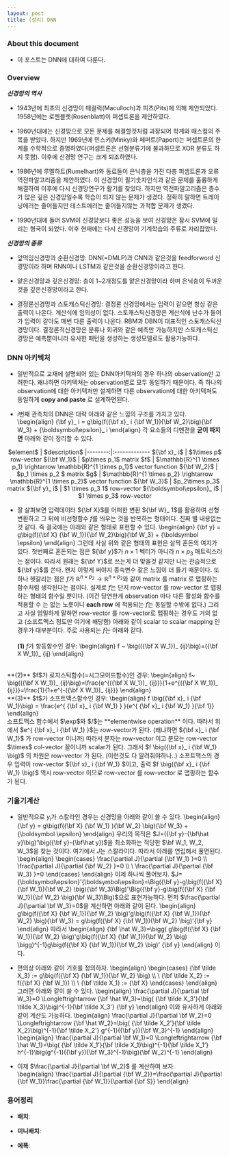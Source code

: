 ```yaml
---
layout: post 
title: (정리) DNN 
---
```


### About this document
- 이 포스트는 DNN에 대하여 다룬다.

### Overview
***신경망의 역사***
- 1943년에 최초의 신경망이 매컬럭(Maculloch)과 피츠(Pits)에 의해 제안되었다. 1958년에는 로젠블렛(Rosenblatt)이 퍼셉트론을 제안하였다. 

- 1960년대에는 신경망으로 모든 문제를 해결할것처럼 과장되어 학계와 매스컴의 주목을 받았다. 하지만 1969년에 민스키(Minky)와 페퍼트(Papert)는 퍼셉트론의 한계를 수학적으로 증명하였다(퍼셉트론은 선형분류기에 불과하므로 XOR 분류도 하지 못함). 이후에 신경망 연구는 크게 퇴조하였다. 

- 1986년에 루멜하트(Rumelhart)와 동료들이 은닉층을 가진 다층 퍼셉트론과 오류 역전파알고리즘을 제안하였다. 이 신경망이 필기숫자인식과 같은 문제를 훌륭하게 해결하여 이후에 다시 신경망연구가 활기를 찾았다. 하지만 역전파알고리즘은 층수가 많은 깊은 신경망일수록 학습이 되지 않는 문제가 생겼다. 정확히 말하면 트레이닝에러는 줄어들지만 테스트에러는 줄어들지않는 과적합 문제가 생겼다. 

- 1990년대에 들어 SVM이 신경망보다 좋은 성능을 보여 신경망은 잠시 SVM에 밀리는 형국이 되었다. 이후 현재에는 다시 신경망이 기계학습의 주류로 자리잡았다. 

***신경망의 종류***
- 앞먹임신경망과 순환신경망: DNN(=DMLP)과 CNN과 같은것을 feedforword 신경망이라 하며 RNN이나 LSTM과 같은것을 순환신경망이라고 한다. 

- 얕은신경망과 깊은신경망: 층이 1~2개정도를 얕은신경망이라 하며 은닉층이 두꺼운 것을 깊은신경망이라고 한다. 

- 결정론신경망과 스토캐스틱신경망: 결정론 신경망에서는 입력이 같으면 항상 같은 출력이 나온다. 계산식에 임의성이 없다. 스토캐스틱신경망은 계산식에 난수가 들어가 입력이 같아도 매번 다른 출력이 나온다. RBM과 DBN이 대표적인 스토캐스틱신경망이다. 결정론적신경망은 분류나 회귀와 같은 예측만 가능하지만 스토캐스틱신경망은 예측뿐아니라 유사한 패턴을 생성하는 생성모델로도 활용가능하다. 

### DNN 아키텍처 

- 일반적으로 교재에 설명되어 있는 DNN아키텍쳐의 경우 하나의 observation만 고려한다. 왜냐하면 아키텍쳐는 observation별로 모두 동일하기 때문이다. 즉 하나의 observation에 대한 아키텍처만 설계하면 다른 observation에 대한 아키텍쳐도 동일하게 **copy and paste** 로 설계하면된다. 

- $i$번째 관측치의 DNN은 대략 아래와 같은 느낌의 구조를 가지고 있다. 
\begin{align}
{\bf y}_ i = g\big(f({\bf x}_ i {\bf W_1}){\bf W_2}\big){\bf W_3} + {\boldsymbol\epsilon}_ i
\end{align} 
각 요소들의 디멘젼을 **굳이 따지면** 아래와 같이 정리할 수 있다. 
<center>
$element$ | $description$
|--------:|:-------------
${\bf x}_ i$ | $1\times p$ row-vector
${\bf W_1}$ | $p\times p_1$ matrix
$f$ | $\mathbb{R}^{1 \times p_1} \rightarrow \mathbb{R}^{1 \times p_1}$ vector function
${\bf W_2}$ | $p_1 \times p_2 $ matrix
$g$ | $\mathbb{R}^{1 \times p_2} \rightarrow \mathbb{R}^{1 \times p_2}$ vector function
${\bf W_3}$ | $p_2\times p_3$ matrix
${\bf y}_ i$ | $1 \times p_3 1$ row-vector
${\boldsymbol\epsilon}_ i$ | $1 \times p_3$ row-vector 
</center>

- 잘 살펴보면 입력데이터 ${\bf X}$를 어떠한 변환 ${\bf W}_ 1$를 활용하여 선형변환하고 그 뒤에 비선형함수 $f$를 씌우는 것을 반복하는 형태이다. 진짜 별 내용없는것 같다. 즉 결국에는 아래와 같은 형태로 표현할 수 있다. 
\begin{align}
{\bf y} = g\big(f({\bf X} {\bf W_1}){\bf W_2}\big){\bf W_3} + {\boldsymbol \epsilon}
\end{align} 
그런데 사실 위와 같은 형태의 표현은 살짝 혼돈의 여지가 있다. 첫번째로 혼돈되는 점은 ${\bf y}$가 $n\times 1$ 벡터가 아니라 $n\times p_3$ 매트릭스라는 점이다. 따라서 원래는 ${\bf Y}$로 쓰는게 더 맞을것 같지만 나는 관습적으로 ${\bf y}$를 쓴다. 왠지 이렇게 써야지 종속변수 같은 느낌이 더 들기 때문이다. 또 하나 헷갈리는 점은 $f$가 $\mathbb{R}^{n\times p_2} \rightarrow \mathbb{R}^{n \times p_2}$와 같이 matrix 를 matrix 로 맵핑하는 함수처럼 생각된다는 점이다. 실제로 $f$는 단지 row-vector 를 row-vector 로 맵핑하는 형태의 함수일 뿐이다. (이건 당연한게 observation 마다 다른 활성화 함수를 적용할 수 는 없는 노릇이니 **each row** 에 적용되는 $f$는 동일할 수밖에 없다.) 그리고 사실 엄밀하게 말하면 row-vector 를 row-vector로 맵핑하는 경우도 거의 없고 (소프트맥스 정도만 여기에 해당함) 아래와 같이 scalar to scalar mapping 인 경우가 대부분이다. 주로 사용되는 $f$는 아래와 같다. <br/><br/>
**(1)** $f$가 항등함수인 경우: 
\begin{align}
f ~ \big(({\bf X W_1})_ {ij}\big)=({\bf X W_1})_ {ij}
\end{align}
<br/>
**(2)** $f$가 로지스틱함수(=시그모이드함수)인 경우:
\begin{align}
f~ \big(({\bf X W_1})_ {ij}\big)=\frac{e^{({\bf X W_1})_ {ij}}}{1+e^{({\bf X W_1})_ {ij}}}=\frac{1}{1+e^{-({\bf X W_1})_ {ij}}}
\end{align}
<br/>
**(3)** $f$가 소프트맥스함수인 경우:
\begin{align}
f \big({\bf x}_ i {\bf W_1}\big) = \frac{e^{ {\bf x}_ i {\bf W_1} } }{e^{ {\bf x}_ i {\bf W_1} }{\bf 1}}
\end{align}
<br/>
소프트맥스 함수에서 $\exp$와 $/$는 **elementwise operation** 이다. 따라서 위에서 $e^{ {\bf x}_ i {\bf W_1} }$는 row-vector가 된다. (왜냐하면 ${\bf x}_ i {\bf W_1}$ 가 row-vector 이니까) 따라서 분자는 row-vector 이고 분모는 row-vector $\times$ col-vector 꼴이니까 scalar가 된다. 그래서 $f \big({\bf x}_ i {\bf W_1} \big)$ 의 차원은 row-vector 가 된다. (이런것도 다 알려줘야하나..) 소프트맥스의 경우 입력이 row-vector ${\bf x}_ i {\bf W_1} $이고, 출력 $f \big({\bf x}_ i {\bf W_1} \big)$ 역시 row-vector 이므로 row-vector 를 row-vector 로 맵핑하는 함수가 된다. 

### 기울기계산 

- 일반적으로 $y_i$가 스칼라인 경우는 신경망을 아래와 같이 쓸 수 있다. 
\begin{align}
{\bf y} = g\big(f({\bf X} {\bf W_1} ){\bf W_2} \big){\bf W_3} + {\boldsymbol \epsilon}
\end{align} 
우리의 목적은 $J=({\bf y}-{\bf\hat y}\big)'\big({\bf y}-{\bf\hat y})$을 최소화하는 적당한 $\bf W_1, W_2, W_3$을 찾는 것이다. 여기에서 $J$는 스칼라이다. 따라서 아래를 연립해서 풀면된다. 
\begin{align}
\begin{cases}
\frac{\partial J}{\partial {\bf W_1} }=0 \\\\ 
\frac{\partial J}{\partial {\bf W_2} }=0 \\\\ \\
\frac{\partial J}{\partial {\bf W_3} }=0
\end{cases}
\end{align}
이제 하나씩 풀어보자. 
$J={\boldsymbol\epsilon}'{\boldsymbol\epsilon}=\Big({\bf y}-g\big(f({\bf X} {\bf W_1}){\bf W_2} \big){\bf W_3}\Big)'\Big({\bf y}-g\big(f({\bf X} {\bf W_1}){\bf W_2} \big){\bf W_3}\Big)$으로 표현가능하다. 먼저 $\frac{\partial J}{\partial \bf W_3}=0$을 계산하면 아래와 같이 된다. 
\begin{align}
g\big(f({\bf X} {\bf W_1}){\bf W_2} \big)'g\big(f({\bf X} {\bf W_1}){\bf W_2} \big){\bf W_3} = g\big(f({\bf X} {\bf W_1}){\bf W_2} \big)'{\bf y} 
\end{align}
따라서 
\begin{align}
{\bf \hat W_3}=\bigg( g\big(f({\bf X} {\bf W_1}){\bf W_2} \big)'g\big(f({\bf X} {\bf W_1}){\bf W_2} \big) \bigg)^{-1}g\big(f({\bf X} {\bf W_1}){\bf W_2} \big)' {\bf y}
\end{align}
이다. 

- 편의상 아래와 같이 기호를 정의하자. 
\begin{align}
\begin{cases}
{\bf \tilde X_3} := g\big(f({\bf X} {\bf W_1}){\bf W_2} \big) \\\\ \\
{\bf \tilde X_2} := f({\bf X} {\bf W_1}) \\\\ \\
{\bf \tilde X_1} := {\bf X}
\end{cases}
\end{align}
그러면 아래와 같이 쓸 수 있다. 
\begin{align}
\frac{\partial J}{\partial \bf W_3}=0 \Longleftrightarrow {\bf \hat W_3}=\big( {\bf \tilde X_3'}{\bf \tilde X_3}\big)^{-1}{\bf \tilde X_3'} {\bf y}
\end{align}
이와 유사하게 아래와 같이 계산도 가능하다. 
\begin{align}
\frac{\partial J}{\partial \bf W_2}=0 \Longleftrightarrow {\bf \hat W_2}=\big( {\bf \tilde X_2'}{\bf \tilde X_2}\big)^{-1}{\bf \tilde X_2'} g^{-1}({\bf y}){\bf W_3}^{-1}
\end{align}
\begin{align}
\frac{\partial J}{\partial \bf W_1}=0 \Longleftrightarrow {\bf \hat W_1}=\big( {\bf \tilde X_1'}{\bf \tilde X_1}\big)^{-1}{\bf \tilde X_1'} h^{-1}\big(g^{-1}({\bf y}){\bf W_3}^{-1}\big){\bf W_2}^{-1}
\end{align}

- 이제 $\frac{\partial J}{\partial \bf W_2}$ 를 계산하여 보자.  
\begin{align}
\frac{\partial J}{\partial {\bf W_2}}=\frac{\partial J}{\partial {\bf W_1}}\frac{\partial {\bf W_1}}{\partial {\bf S}}
\end{align}

### 용어정리

- **배치**: 

- **미니배치**: 

- **에폭**: 
